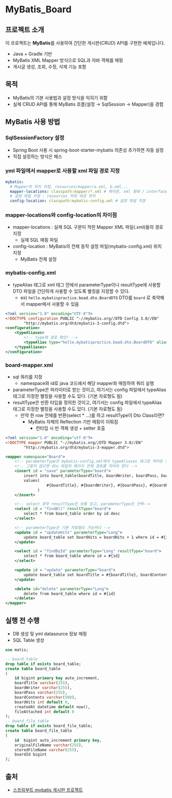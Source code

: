 # MyBatis_Board

## 프로젝트 소개  
이 프로젝트는 **MyBatis**를 사용하여 간단한 게시판(CRUD) API를 구현한 예제입니다.  
- Java + Gradle 기반  
- MyBatis XML Mapper 방식으로 SQL과 자바 객체를 매핑
- 게시글 생성, 조회, 수정, 삭제 기능 포함

## 목적  
- MyBatis의 기본 사용법과 설정 방식을 익히기 위함  
- 실제 CRUD API를 통해 MyBatis 흐름(설정 → SqlSession → Mapper)을 경험  

## MyBatis 사용 방법

### SqlSessionFactory 설정
- Spring Boot 사용 시 spring-boot-starter-mybat​is 의존성 추가하면 자동 설정
- 직접 설정하는 방식은 패스

### yml 파일에서 mapper로 사용할 xml 파일 경로 지정

```yaml
mybatis:
  # Mapper의 위치 지정, resources/mapper/a.xml, b.xml...
  mapper-locations: classpath:mapper/*.xml # 쿼리문, xml 형태 / interface or class로도 작성 하기도 함
  # 설정 파일 지정 : resources 하위 바로 위치
  config-location: classpath:mybatis-config.xml # 설정 파일 지정
```

### mapper-locations와 config-location의 차이점
- mapper-locations : 실제 SQL 구문이 적힌 Mapper XML 파일(.xml)들의 경로 지정
  - 실제 SQL 매핑 파일
- config-location : MyBatis의 전체 동작 설정 파일(mybatis-config.xml) 위치 지정
  - MyBatis 전체 설정

### mybatis-config.xml
- typeAlias 태그로 xml 태그 안에서 parameterType이나 resultType에 사용할 DTO 파일을 간단하게 사용할 수 있도록 별칭을 지정할 수 있다.
  - ex) `hello.mybatispractice.boad.dto.BoardDTO` DTO를 `board` 로 축약해서 mapper에서 사용할 수 있음
```xml
<?xml version="1.0" encoding="UTF-8"?>
<!DOCTYPE configuration PUBLIC "-//mybatis.org//DTD Config 3.0//EN"
        "http://mybatis.org/dtd/mybatis-3-config.dtd">
<configuration>
    <typeAliases>
        <!-- type에 경로 확인! -->
        <typeAlias type="hello.mybatispractice.boad.dto.BoardDTO" alias="board"></typeAlias>
    </typeAliases>
</configuration>
```

### board-mapper.xml
- sql 쿼리를 지정
  - namespace와 id로 java 코드에서 해당 mapper와 매칭하여 쿼리 실행
- parameterType은 파라미터로 받는 것이고, 여기서는 config 파일에서 typeAlias 태그로 지정한 별칭을 사용할 수도 있다. (기본 자료형도 됨)
- resultType은 반환 타입을 정의한 것이고, 여기서는 config 파일에서 typeAlias 태그로 지정한 별칭을 사용할 수도 있다. (기본 자료형도 됨)
  - 만약 한 row 전체를 반환(select * ...)를 하고 resultType이 Dto Class라면?
    - MyBatis 자체의 Reflection 기반 매핑이 이뤄짐
      - 런타임 시 빈 객체 생성 + setter 호출
```xml
<?xml version="1.0" encoding="utf-8"?>
<!DOCTYPE mapper PUBLIC "-//mybatis.org//DTD Mapper 3.0//EN"
        "http://mybatis.org/dtd/mybatis-3-mapper.dtd">

<mapper namespace="Board">
    <!-- parameterType은 mybatis-config.xml에서 typeAliases 태그로 적어둔 것만 사용 가능 -->
    <!-- 그렇지 않으면 dto 파일의 패키지 전체 경로를 적어야 한다 -->
    <insert id = "save" parameterType="board">
        insert into board_table(boardTitle, boardWriter, boardPass, boardContents)
        values(
                  #{boardTitle}, #{boardWriter}, #{boardPass}, #{boardContents}
              )
    </insert>

    <!-- select 경우 resultType은 보통 있고, parameterType은 선택-->
    <select id = "findAll" resultType="board">
        select * from board_table order by id desc
    </select>

    <!-- parameterType은 기본 자료형도 가능하다 -->
    <update id = "updateHits" parameterType="Long">
        update board_table set boardHits = boardHits + 1 where id = #{id}
    </update>

    <select id = "findById" parameterType="Long" resultType="board">
        select * from board_table where id = #{id}
    </select>

    <update id = "update" parameterType="board">
        update board_table set boardTitle = #{boardTitle}, boardContents = #{boardContents} where id = #{id}
    </update>

    <delete id="delete" parameterType="Long">
        delete from board_table where id = #{id}
    </delete>
</mapper>
```

## 실행 전 수행
- DB 생성 및 yml datasource 정보 매핑
- SQL Table 생성

```sql
use matis;

-- board_table
drop table if exists board_table;
create table board_table
(
    id bigint primary key auto_increment,
    boardTitle varchar(255),
    boardWriter varchar(255),
    boardPass varchar(255),
    boardContents varchar(500),
    boardHits int default 0,
    createdAt datetime default now(),
    fileAttached int default 0
);
-- board_file_table
drop table if exists board_file_table;
create table board_file_table
(
    id	bigint auto_increment primary key,
    originalFileName varchar(255),
    storedFileName varchar(255),
    boardId bigint
);
```

## 출처
- [스프링부트 mybatis 게시판 프로젝트]([https://www.youtube.com/watch?v=8x8jZgGYt0k&list=PLV9zd3otBRt6n2MYMuYtOucBcJVH_TO5C&index=1](https://www.youtube.com/playlist?list=PLV9zd3otBRt6n2MYMuYtOucBcJVH_TO5C))
